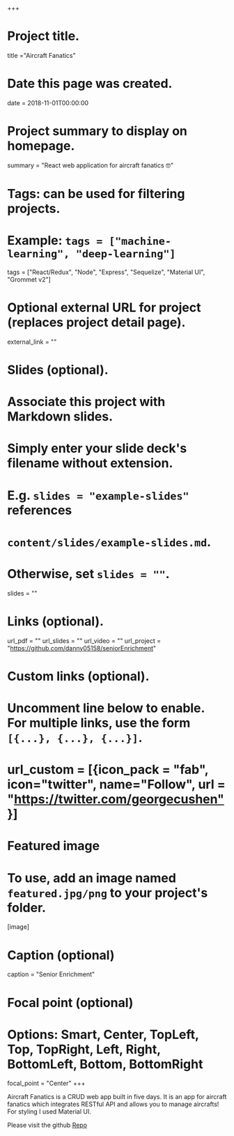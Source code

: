 +++
# Project title.
title ="Aircraft Fanatics"

# Date this page was created.
date = 2018-11-01T00:00:00

# Project summary to display on homepage.
summary = "React web application for aircraft fanatics 🤓"

# Tags: can be used for filtering projects.
# Example: `tags = ["machine-learning", "deep-learning"]`
tags = ["React/Redux", "Node", "Express", "Sequelize", "Material UI", "Grommet v2"]
# Optional external URL for project (replaces project detail page).
external_link = ""

# Slides (optional).
#   Associate this project with Markdown slides.
#   Simply enter your slide deck's filename without extension.
#   E.g. `slides = "example-slides"` references
#   `content/slides/example-slides.md`.
#   Otherwise, set `slides = ""`.
slides = ""

# Links (optional).
url_pdf = ""
url_slides = ""
url_video = ""
url_project = "https://github.com/danny05158/seniorEnrichment"

# Custom links (optional).
#   Uncomment line below to enable. For multiple links, use the form `[{...}, {...}, {...}]`.
# url_custom = [{icon_pack = "fab", icon="twitter", name="Follow", url = "https://twitter.com/georgecushen"}]

# Featured image
# To use, add an image named `featured.jpg/png` to your project's folder.
[image]
  # Caption (optional)
  caption = "Senior Enrichment"

  # Focal point (optional)
  # Options: Smart, Center, TopLeft, Top, TopRight, Left, Right, BottomLeft, Bottom, BottomRight
  focal_point = "Center"
+++

Aircraft Fanatics is a CRUD web app built in five days. It is an app for aircraft fanatics which integrates RESTful API and allows you to manage aircrafts! For styling I used Material UI.

Please visit the github [Repo](https://github.com/danny05158/seniorEnrichment)
